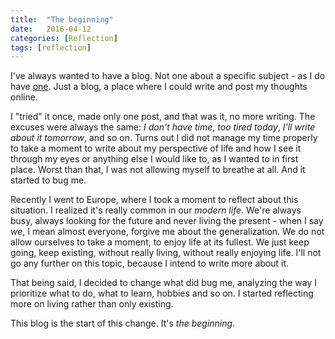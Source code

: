 ```yaml
---
title:  "The beginning"
date:   2016-04-12
categories: [Reflection]
tags: [reflection]
---
```


I've always wanted to have a blog. Not one about a specific subject - as I do have [one][veganeagora?]. Just a blog, a place where I could write and post my thoughts online.

I "tried" it once, made only one post, and that was it, no more writing. The excuses were always the same: *I don't have time*, *too tired today*, *I'll write about it tomorrow*, and so on. Turns out I did not manage my time properly to take a moment to write about my perspective of life and how I see it through my eyes or anything else I would like to, as I wanted to in first place. Worst than that, I was not allowing myself to breathe at all. And it started to bug me.

Recently I went to Europe, where I took a moment to reflect about this situation. I realized it's really common in our *modern life*. We're always busy, always looking for the future and never living the present - when I say *we*, I mean almost everyone, forgive me about the generalization. We do not allow ourselves to take a moment, to enjoy life at its fullest. We just keep going, keep existing, without really living, without really enjoying life. I'll not go any further on this topic, because I intend to write more about it.

That being said, I decided to change what did bug me, analyzing the way I prioritize what to do, what to learn, hobbies and so on. I started reflecting more on living rather than only existing.

This blog is the start of this change. It's *the beginning*.

[veganeagora?]: http://www.veganeagora.com
